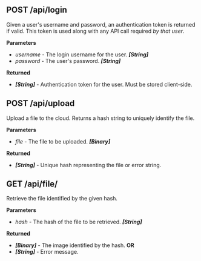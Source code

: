 POST /api/login
----------
Given a user's username and password, an authentication token is returned if valid.
This token is used along with any API call required *by that user*. 

**Parameters**

* *username* - The login username for the user. ***[String]***
* *password* - The user's password.  ***[String]***

**Returned**

* ***[String]*** - Authentication token for the user. Must be stored client-side.

POST /api/upload
----------
Upload a file to the cloud. Returns a hash string to uniquely identify the file.

**Parameters**

* *file* - The file to be uploaded.  ***[Binary]***

**Returned**

* ***[String]*** - Unique hash representing the file or error string.

GET /api/file/<hash>
----------
Retrieve the file identified by the given hash.

**Parameters**

* *hash* - The hash of the file to be retrieved.  ***[String]***

**Returned**

* ***[Binary]*** - The image identified by the hash.
**OR**
* ***[String]*** - Error message.

